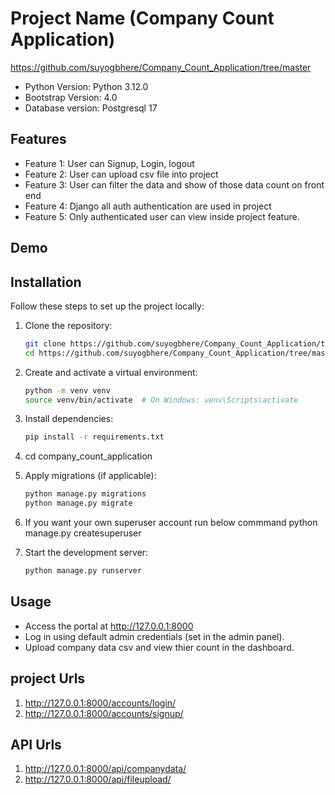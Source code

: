 # Project Name  (Company Count Application)

https://github.com/suyogbhere/Company_Count_Application/tree/master

- Python Version: Python 3.12.0
- Bootstrap Version: 4.0
- Database version: Postgresql 17


## Features

- Feature 1: User can Signup, Login, logout
- Feature 2: User can upload csv file into project
- Feature 3: User can filter the data and show of those data count on front end
- Feature 4: Django all auth authentication are used in project
- Feature 5: Only authenticated user can view inside project feature.

## Demo


## Installation

Follow these steps to set up the project locally:

1. Clone the repository:
    ```bash
    git clone https://github.com/suyogbhere/Company_Count_Application/tree/master
    cd https://github.com/suyogbhere/Company_Count_Application/tree/master
    ```

2. Create and activate a virtual environment:
    ```bash
    python -m venv venv
    source venv/bin/activate  # On Windows: venv\Scripts\activate
    ```
3. Install dependencies:
    ```bash
    pip install -r requirements.txt
    ```
4. cd company_count_application

5. Apply migrations (if applicable):
    ```bash
    python manage.py migrations
    python manage.py migrate
    ```
6. If you want your own superuser account run below commmand
    python manage.py createsuperuser

7. Start the development server:
    ```bash
    python manage.py runserver


## Usage

- Access the portal at http://127.0.0.1:8000
- Log in using default admin credentials (set in the admin panel).
- Upload company data csv and view thier count in the dashboard.


## project Urls

1. http://127.0.0.1:8000/accounts/login/
2. http://127.0.0.1:8000/accounts/signup/

## API Urls
1. http://127.0.0.1:8000/api/companydata/
2. http://127.0.0.1:8000/api/fileupload/
